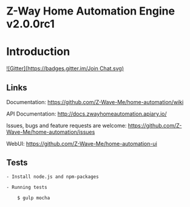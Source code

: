 # Z-Way Home Automation Engine v2.0.0rc1

# Introduction #
[![Gitter](https://badges.gitter.im/Join Chat.svg)](https://gitter.im/Z-Wave-Me/home-automation?utm_source=badge&utm_medium=badge&utm_campaign=pr-badge&utm_content=badge)

## Links

Documentation: https://github.com/Z-Wave-Me/home-automation/wiki

API Documentation: http://docs.zwayhomeautomation.apiary.io/

Issues, bugs and feature requests are welcome: https://github.com/Z-Wave-Me/home-automation/issues

WebUI: https://github.com/Z-Wave-Me/home-automation-ui

## Tests

    - Install node.js and npm-packages

    - Running tests

        $ gulp mocha
